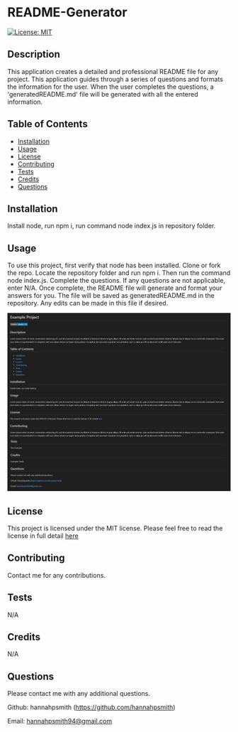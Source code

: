 # README-Generator
[![License: MIT](https://img.shields.io/badge/License-MIT-yellow.svg)](https://opensource.org/licenses/MIT)

## Description
This application creates a detailed and professional README file for any project. This application guides through a series of questions and formats the information for the user. When the user completes the questions, a 'generatedREADME.md' file will be generated with all the entered information.

## Table of Contents
* [Installation](#installation)
* [Usage](#usage)
* [License](#license)
* [Contributing](#contributing)
* [Tests](#tests)
* [Credits](#credits)
* [Questions](#questions)

## Installation
Install node, run npm i, run command node index.js in repository folder.

## Usage
To use this project, first verify that node has been installed. Clone or fork the repo. Locate the repository folder and run npm i. Then run the command node index.js. Complete the questions. If any questions are not applicable, enter N/A. Once complete, the README file will generate and format your answers for you. The file will be saved as generatedREADME.md in the repository. Any edits can be made in this file if desired. 

![This Image includes an example project, with sections for the title, description, table of contents, installation instructions, usage, license, contributing, tests, credits, and questions.](./images/Example.png)

## License
This project is licensed under the MIT license. Please feel free to read the license in full detail [here](https://opensource.org/license/mit)

## Contributing
Contact me for any contributions.

## Tests
N/A

## Credits
N/A

## Questions
Please contact me with any additional questions.

Github: hannahpsmith (https://github.com/hannahpsmith)

Email: hannahpsmith94@gmail.com
